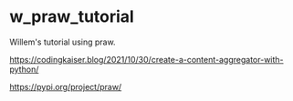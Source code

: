 # w_praw_tutorial
Willem's tutorial using praw.

https://codingkaiser.blog/2021/10/30/create-a-content-aggregator-with-python/

https://pypi.org/project/praw/